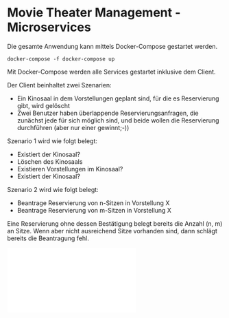 # Movie Theater Management - Microservices
Die gesamte Anwendung kann mittels Docker-Compose gestartet werden.
```
docker-compose -f docker-compose up
```
Mit Docker-Compose werden alle Services gestartet inklusive dem Client.

Der Client beinhaltet zwei Szenarien:
- Ein Kinosaal in dem Vorstellungen geplant sind, für die es Reservierung gibt, wird gelöscht
- Zwei Benutzer haben überlappende Reservierungsanfragen, die zunächst jede für sich möglich sind, und beide wollen die Reservierung durchführen
(aber nur einer gewinnt;-))

Szenario 1 wird wie folgt belegt:
- Existiert der Kinosaal?
- Löschen des Kinosaals
- Existieren Vorstellungen im Kinosaal?
- Existiert der Kinosaal?

Szenario 2 wird wie folgt belegt:
- Beantrage Reservierung von n-Sitzen in Vorstellung X
- Beantrage Reservierung von m-Sitzen in Vorstellung X

Eine Reservierung ohne dessen Bestätigung belegt bereits die Anzahl (n, m) an Sitze. Wenn aber nicht ausreichend Sitze vorhanden sind,
dann schlägt bereits die Beantragung fehl.

![Protocols](PROTOCOL.md)